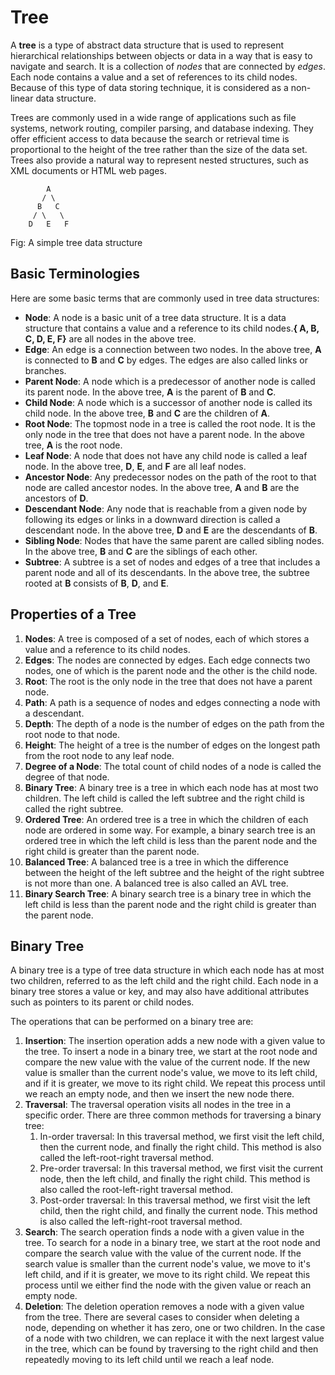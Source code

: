 # Tree
A **tree** is a type of abstract data structure that is used to represent hierarchical relationships between objects or data in a way that is easy to navigate and search. It is a collection of *nodes* that are connected by *edges*. Each node contains a value and a set of references to its child nodes. Because of this type of data storing technique, it is considered as a non-linear data structure.

Trees are commonly used in a wide range of applications such as file systems, network routing, compiler parsing, and database indexing. They offer efficient access to data because the search or retrieval time is proportional to the height of the tree rather than the size of the data set. Trees also provide a natural way to represent nested structures, such as XML documents or HTML web pages.

```
        A
       / \
      B   C
     / \   \
    D   E   F
```
Fig: A simple tree data structure

## Basic Terminologies
Here are some basic terms that are commonly used in tree data structures:

* **Node**: A node is a basic unit of a tree data structure. It is a data structure that contains a value and a reference to its child nodes.**{ A, B, C, D, E, F}** are all nodes in the above tree.
* **Edge**: An edge is a connection between two nodes. In the above tree, **A** is connected to **B** and **C** by edges. The edges are also called links or branches.
* **Parent Node**: A node which is a predecessor of another node is called its parent node. In the above tree, **A** is the parent of **B** and **C**.
* **Child Node**: A node which is a successor of another node is called its child node. In the above tree, **B** and **C** are the children of **A**.
* **Root Node**: The topmost node in a tree is called the root node. It is the only node in the tree that does not have a parent node. In the above tree, **A** is the root node.
* **Leaf Node**: A node that does not have any child node is called a leaf node. In the above tree, **D**, **E**, and **F** are all leaf nodes.
* **Ancestor Node**: Any predecessor nodes on the path of the root to that node are called ancestor nodes. In the above tree, **A** and **B** are the ancestors of **D**.
* **Descendant Node**: Any node that is reachable from a given node by following its edges or links in a downward direction is called a descendant node. In the above tree, **D** and **E** are the descendants of **B**.
* **Sibling Node**: Nodes that have the same parent are called sibling nodes. In the above tree, **B** and **C** are the siblings of each other.
* **Subtree**: A subtree is a set of nodes and edges of a tree that includes a parent node and all of its descendants. In the above tree, the subtree rooted at **B** consists of **B**, **D**, and **E**.

## Properties of a Tree
1. **Nodes**: A tree is composed of a set of nodes, each of which stores a value and a reference to its child nodes.
2. **Edges**: The nodes are connected by edges. Each edge connects two nodes, one of which is the parent node and the other is the child node.
3. **Root**: The root is the only node in the tree that does not have a parent node.
4. **Path**: A path is a sequence of nodes and edges connecting a node with a descendant.
5. **Depth**: The depth of a node is the number of edges on the path from the root node to that node.
6. **Height**: The height of a tree is the number of edges on the longest path from the root node to any leaf node.
7. **Degree of a Node**: The total count of child nodes of a node is called the degree of that node.
8. **Binary Tree**: A binary tree is a tree in which each node has at most two children. The left child is called the left subtree and the right child is called the right subtree.
9. **Ordered Tree**: An ordered tree is a tree in which the children of each node are ordered in some way. For example, a binary search tree is an ordered tree in which the left child is less than the parent node and the right child is greater than the parent node.
10. **Balanced Tree**: A balanced tree is a tree in which the difference between the height of the left subtree and the height of the right subtree is not more than one. A balanced tree is also called an AVL tree.
11. **Binary Search Tree**: A binary search tree is a binary tree in which the left child is less than the parent node and the right child is greater than the parent node.

## Binary Tree
A binary tree is a type of tree data structure in which each node has at most two children, referred to as the left child and the right child. Each node in a binary tree stores a value or key, and may also have additional attributes such as pointers to its parent or child nodes.

The operations that can be performed on a binary tree are:

1. **Insertion**: The insertion operation adds a new node with a given value to the tree. To insert a node in a binary tree, we start at the root node and compare the new value with the value of the current node. If the new value is smaller than the current node's value, we move to its left child, and if it is greater, we move to its right child. We repeat this process until we reach an empty node, and then we insert the new node there.
2. **Traversal**: The traversal operation visits all nodes in the tree in a specific order. There are three common methods for traversing a binary tree:
   1. In-order traversal: In this traversal method, we first visit the left child, then the current node, and finally the right child. This method is also called the left-root-right traversal method.
   2. Pre-order traversal: In this traversal method, we first visit the current node, then the left child, and finally the right child. This method is also called the root-left-right traversal method.
   3. Post-order traversal: In this traversal method, we first visit the left child, then the right child, and finally the current node. This method is also called the left-right-root traversal method.
3. **Search**: The search operation finds a node with a given value in the tree. To search for a node in a binary tree, we start at the root node and compare the search value with the value of the current node. If the search value is smaller than the current node's value, we move to it's left child, and if it is greater, we move to its right child. We repeat this process until we either find the node with the given value or reach an empty node.
4. **Deletion**: The deletion operation removes a node with a given value from the tree. There are several cases to consider when deleting a node, depending on whether it has zero, one or two children. In the case of a node with two children, we can replace it with the next largest value in the tree, which can be found by traversing to the right child and then repeatedly moving to its left child until we reach a leaf node.
